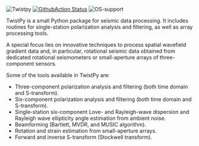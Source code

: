 ![Twistpy](https://github.com/solldavid/TwistPy/blob/main/docs/source/_static/logo_adobe_title.svg)
[![GithubAction Status](https://github.com/solldavid/twistpy/actions/workflows/build.yaml/badge.svg)](https://github.com/solldavid/twistpy/actions/workflows/build.yaml)
![OS-support](https://img.shields.io/badge/OS-linux,win,osx-850A8B.svg)


TwistPy is a small Python package for seismic data processing. It includes routines for single-station polarization
analysis and filtering, as well as array processing tools.

A special focus lies on innovative techniques to process spatial wavefield gradient data and, in particular, rotational
seismic data obtained from dedicated rotational seismometers or small-aperture arrays of three-component sensors.

Some of the tools available in TwistPy are:

- Three-component polarization analysis and filtering (both time domain and S-transform).
- Six-component polarization analysis and filtering (both time domain and S-transform).
- Single-station six-component Love- and Rayleigh-wave dispersion and Rayleigh wave ellipticity angle estimation from ambient noise.
- Beamforming (Bartlett, MVDR, and MUSIC algorithm).
- Rotation and strain estimation from small-aperture arrays.
- Forward and inverse S-transform (Stockwell transform).
